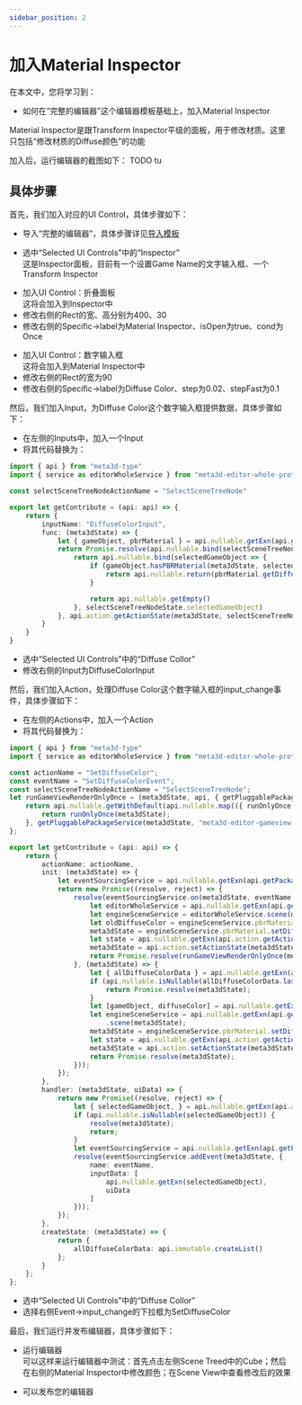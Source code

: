 ```yaml
---
sidebar_position: 2
---
```


# 加入Material Inspector

在本文中，您将学习到：

- 如何在“完整的编辑器”这个编辑器模板基础上，加入Material Inspector

Material Inspector是跟Transform Inspector平级的面板，用于修改材质。这里只包括“修改材质的Diffuse颜色”的功能

加入后，运行编辑器的截图如下：
TODO tu


## 具体步骤

首先，我们加入对应的UI Control，具体步骤如下：

- 导入“完整的编辑器”，具体步骤详见[导入模板](/导入模板)
<!-- - 选中“Selected UI Controls”中的root -->
- 选中“Selected UI Controls”中的“Inspector”   
这是Inspector面板，目前有一个设置Game Name的文字输入框、一个Transform Inspector
<!-- - 加入UI Control：窗口 -->
- 加入UI Control：折叠面板    
这将会加入到Inspector中
- 修改右侧的Rect的宽、高分别为400、30
- 修改右侧的Specific->label为Material Inspector、isOpen为true、cond为Once
<!-- 如下图红框所示：    
TODO tu -->
- 加入UI Control：数字输入框    
这将会加入到Material Inspector中
- 修改右侧的Rect的宽为90
- 修改右侧的Specific->label为Diffuse Color、step为0.02、stepFast为0.1

然后，我们加入Input，为Diffuse Color这个数字输入框提供数据，具体步骤如下：

- 在左侧的Inputs中，加入一个Input
- 将其代码替换为：    
```ts
import { api } from "meta3d-type"
import { service as editorWholeService } from "meta3d-editor-whole-protocol/src/service/ServiceType"

const selectSceneTreeNodeActionName = "SelectSceneTreeNode"

export let getContribute = (api: api) => {
    return {
        inputName: "DiffuseColorInput",
        func: (meta3dState) => {
            let { gameObject, pbrMaterial } = api.nullable.getExn(api.getPackageService<editorWholeService>(meta3dState, "meta3d-editor-whole-protocol")).scene(meta3dState)
            return Promise.resolve(api.nullable.bind(selectSceneTreeNodeState => {
                return api.nullable.bind(selectedGameObject => {
                    if (gameObject.hasPBRMaterial(meta3dState, selectedGameObject)) {
                        return api.nullable.return(pbrMaterial.getDiffuseColor(meta3dState, gameObject.getPBRMaterial(meta3dState, selectedGameObject)))
                    }

                    return api.nullable.getEmpty()
                }, selectSceneTreeNodeState.selectedGameObject)
            }, api.action.getActionState(meta3dState, selectSceneTreeNodeActionName)))
        }
    }
}
```
- 选中“Selected UI Controls”中的“Diffuse Collor”   
- 修改右侧的Input为DiffuseColorInput

然后，我们加入Action，处理Diffuse Color这个数字输入框的input_change事件，具体步骤如下：

- 在左侧的Actions中，加入一个Action
- 将其代码替换为：    
```ts
import { api } from "meta3d-type"
import { service as editorWholeService } from "meta3d-editor-whole-protocol/src/service/ServiceType"

const actionName = "SetDiffuseColor";
const eventName = "SetDiffuseColorEvent";
const selectSceneTreeNodeActionName = "SelectSceneTreeNode";
let runGameViewRenderOnlyOnce = (meta3dState, api, { getPluggablePackageService }) => {
    return api.nullable.getWithDefault(api.nullable.map(({ runOnlyOnce }) => {
        return runOnlyOnce(meta3dState);
    }, getPluggablePackageService(meta3dState, "meta3d-editor-gameview-render-protocol")), meta3dState);
};

export let getContribute = (api: api) => {
    return {
        actionName: actionName,
        init: (meta3dState) => {
            let eventSourcingService = api.nullable.getExn(api.getPackageService<editorWholeService>(meta3dState, "meta3d-editor-whole-protocol")).event(meta3dState).eventSourcing(meta3dState);
            return new Promise((resolve, reject) => {
                resolve(eventSourcingService.on(meta3dState, eventName, 0, (meta3dState, gameObject, diffuseColor) => {
                    let editorWholeService = api.nullable.getExn(api.getPackageService<editorWholeService>(meta3dState, "meta3d-editor-whole-protocol"));
                    let engineSceneService = editorWholeService.scene(meta3dState);
                    let oldDiffuseColor = engineSceneService.pbrMaterial.getDiffuseColor(meta3dState, engineSceneService.gameObject.getPBRMaterial(meta3dState, gameObject));
                    meta3dState = engineSceneService.pbrMaterial.setDiffuseColor(meta3dState, engineSceneService.gameObject.getPBRMaterial(meta3dState, gameObject), diffuseColor);
                    let state = api.nullable.getExn(api.action.getActionState(meta3dState, actionName));
                    meta3dState = api.action.setActionState(meta3dState, actionName, Object.assign(Object.assign({}, state), { allDiffuseColorData: state.allDiffuseColorData.push([gameObject, oldDiffuseColor]) }));
                    return Promise.resolve(runGameViewRenderOnlyOnce(meta3dState, api, api.nullable.getExn(api.getPackageService<editorWholeService>(meta3dState, "meta3d-editor-whole-protocol"))));
                }, (meta3dState) => {
                    let { allDiffuseColorData } = api.nullable.getExn(api.action.getActionState(meta3dState, actionName));
                    if (api.nullable.isNullable(allDiffuseColorData.last())) {
                        return Promise.resolve(meta3dState);
                    }
                    let [gameObject, diffuseColor] = api.nullable.getExn(allDiffuseColorData.last());
                    let engineSceneService = api.nullable.getExn(api.getPackageService<editorWholeService>(meta3dState, "meta3d-editor-whole-protocol"))
                        .scene(meta3dState);
                    meta3dState = engineSceneService.pbrMaterial.setDiffuseColor(meta3dState, engineSceneService.gameObject.getPBRMaterial(meta3dState, gameObject), diffuseColor);
                    let state = api.nullable.getExn(api.action.getActionState(meta3dState, actionName));
                    meta3dState = api.action.setActionState(meta3dState, actionName, Object.assign(Object.assign({}, state), { allDiffuseColorData: state.allDiffuseColorData.pop() }));
                    return Promise.resolve(meta3dState);
                }));
            });
        },
        handler: (meta3dState, uiData) => {
            return new Promise((resolve, reject) => {
                let { selectedGameObject, } = api.nullable.getExn(api.action.getActionState(meta3dState, selectSceneTreeNodeActionName));
                if (api.nullable.isNullable(selectedGameObject)) {
                    resolve(meta3dState);
                    return;
                }
                let eventSourcingService = api.nullable.getExn(api.getPackageService<editorWholeService>(meta3dState, "meta3d-editor-whole-protocol")).event(meta3dState).eventSourcing(meta3dState);
                resolve(eventSourcingService.addEvent(meta3dState, {
                    name: eventName,
                    inputData: [
                        api.nullable.getExn(selectedGameObject),
                        uiData
                    ]
                }));
            });
        },
        createState: (meta3dState) => {
            return {
                allDiffuseColorData: api.immutable.createList()
            };
        }
    };
};
```
- 选中“Selected UI Controls”中的“Diffuse Collor”   
- 选择右侧Event->input_change的下拉框为SetDiffuseColor


最后，我们运行并发布编辑器，具体步骤如下：

- 运行编辑器    
可以这样来运行编辑器中测试：首先点击左侧Scene Treed中的Cube；然后在右侧的Material Inspector中修改颜色；在Scene View中查看修改后的效果

- 可以发布您的编辑器

